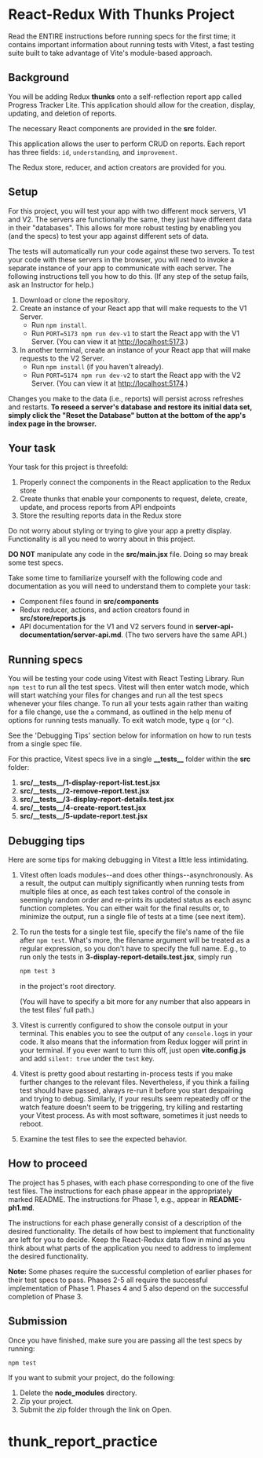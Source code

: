 # React-Redux With Thunks Project

Read the ENTIRE instructions before running specs for the first time; it
contains important information about running tests with Vitest, a fast testing
suite built to take advantage of Vite's module-based approach.

## Background

You will be adding Redux **thunks** onto a self-reflection report app called
Progress Tracker Lite. This application should allow for the creation,
display, updating, and deletion of reports.

The necessary React components are provided in the __src__ folder.

This application allows the user to perform CRUD on reports. Each report has
three fields: `id`, `understanding`, and `improvement`.

The Redux store, reducer, and action creators are provided for you.

## Setup

For this project, you will test your app with two different mock servers, V1 and
V2. The servers are functionally the same, they just have different data in
their "databases". This allows for more robust testing by enabling you (and the
specs) to test your app against different sets of data.

The tests will automatically run your code against these two servers. To test
your code with these servers in the browser, you will need to invoke a separate
instance of your app to communicate with each server. The following instructions
tell you how to do this. (If any step of the setup fails, ask an Instructor for
help.)

1. Download or clone the repository.
2. Create an instance of your React app that will make requests to the V1
   Server.
   - Run `npm install`.
   - Run `PORT=5173 npm run dev-v1` to start the React app with the V1 Server.
     (You can view it at [http://localhost:5173].)
3. In another terminal, create an instance of your React app that will make
   requests to the V2 Server.
   - Run `npm install` (if you haven't already).
   - Run `PORT=5174 npm run dev-v2` to start the React app with the V2 Server.
     (You can view it at [http://localhost:5174].)

Changes you make to the data (i.e., reports) will persist across refreshes and
restarts. **To reseed a server's database and restore its initial data set,
simply click the "Reset the Database" button at the bottom of the app's index
page in the browser.**

## Your task

Your task for this project is threefold:

1. Properly connect the components in the React application to the Redux store
2. Create thunks that enable your components to request, delete, create, update,
   and process reports from API endpoints
3. Store the resulting reports data in the Redux store

Do not worry about styling or trying to give your app a pretty display.
Functionality is all you need to worry about in this project.

**DO NOT** manipulate any code in the **src/main.jsx** file. Doing so may break
some test specs.

Take some time to familiarize yourself with the following code and documentation
as you will need to understand them to complete your task:

- Component files found in **src/components**
- Redux reducer, actions, and action creators found in **src/store/reports.js**
- API documentation for the V1 and V2 servers found in
  __server-api-documentation/server-api.md__. (The two servers have the same
  API.)

## Running specs

You will be testing your code using Vitest with React Testing Library. Run `npm
test` to run all the test specs. Vitest will then enter watch mode, which will
start watching your files for changes and run all the test specs whenever your
files change. To run all your tests again rather than waiting for a file change,
use the `a` command, as outlined in the `h`elp menu of options for running
tests manually. To exit watch mode, type `q` (or `^c`).

See the 'Debugging Tips' section below for information on how to run tests from
a single spec file.

For this practice, Vitest specs live in a single **\_\_tests\_\_** folder within
the **src** folder:

1. **src/\_\_tests\_\_/1-display-report-list.test.jsx**
2. **src/\_\_tests\_\_/2-remove-report.test.jsx**
3. **src/\_\_tests\_\_/3-display-report-details.test.jsx**
4. **src/\_\_tests\_\_/4-create-report.test.jsx**
5. **src/\_\_tests\_\_/5-update-report.test.jsx**

## Debugging tips

Here are some tips for making debugging in Vitest a little less intimidating.

1. Vitest often loads modules--and does other things--asynchronously. As a
   result, the output can multiply significantly when running tests from
   multiple files at once, as each test takes control of the console in
   seemingly random order and re-prints its updated status as each async
   function completes. You can either wait for the final results or, to minimize
   the output, run a single file of tests at a time (see next item).

2. To run the tests for a single test file, specify the file's name of the file
   after `npm test`. What's more, the filename argument will be treated as a
   regular expression, so you don't have to specify the full name. E.g., to run
   only the tests in **3-display-report-details.test.jsx**, simply run

   ```sh
   npm test 3
   ```

   in the project's root directory.

   (You will have to specify a bit more for any number that also appears in the
   test files' full path.)

3. Vitest is currently configured to show the console output in your terminal.
   This enables you to see the output of any `console.log`s in your code. It
   also means that the information from Redux logger will print in your
   terminal. If you ever want to turn this off, just open **vite.config.js** and
   add `silent: true` under the `test` key.

4. Vitest is pretty good about restarting in-process tests if you make further
   changes to the relevant files. Nevertheless, if you think a failing test
   should have passed, always re-run it before you start despairing and trying
   to debug. Similarly, if your results seem repeatedly off or the watch feature
   doesn't seem to be triggering, try killing and restarting your Vitest
   process. As with most software, sometimes it just needs to reboot.

5. Examine the test files to see the expected behavior.

## How to proceed

The project has 5 phases, with each phase corresponding to one of the five
test files. The instructions for each phase appear in the appropriately marked
README. The instructions for Phase 1, e.g., appear in __README-ph1.md__.

The instructions for each phase generally consist of a description of the
desired functionality. The details of how best to implement that functionality
are left for you to decide. Keep the React-Redux data flow in mind as you
think about what parts of the application you need to address to implement the
desired functionality.

**Note:** Some phases require the successful completion of earlier phases for
their test specs to pass. Phases 2-5 all require the successful implementation
of Phase 1. Phases 4 and 5 also depend on the successful completion of Phase 3.

## Submission

Once you have finished, make sure you are passing all the test specs by running:

```sh
npm test
```

If you want to submit your project, do the following:

1. Delete the **node_modules** directory.
2. Zip your project.
3. Submit the zip folder through the link on Open.

[http://localhost:5173]: http://localhost:5173
[http://localhost:5174]: http://localhost:5174
# thunk_report_practice

